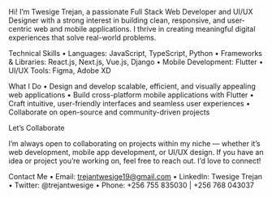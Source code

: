 Hi! I’m Twesige Trejan, a passionate Full Stack Web Developer and UI/UX Designer with a strong interest in building clean, responsive, and user-centric web and mobile applications. I thrive in creating meaningful digital experiences that solve real-world problems.

Technical Skills
	•	Languages: JavaScript, TypeScript, Python
	•	Frameworks & Libraries: React.js, Next.js, Vue.js, Django
	•	Mobile Development: Flutter
	•	UI/UX Tools: Figma, Adobe XD

What I Do
	•	Design and develop scalable, efficient, and visually appealing web applications
	•	Build cross-platform mobile applications with Flutter
	•	Craft intuitive, user-friendly interfaces and seamless user experiences
	•	Collaborate on open-source and community-driven projects

Let’s Collaborate

I’m always open to collaborating on projects within my niche — whether it’s web development, mobile app development, or UI/UX design. If you have an idea or project you’re working on, feel free to reach out. I’d love to connect!

Contact Me
	•	Email: trejantwesige19@gmail.com
	•	LinkedIn: Twesige Trejan
	•	Twitter: @trejantwesige
	•	Phone: +256 755 835030 | +256 768 043037


